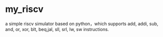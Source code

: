 # my_riscv
a simple riscv simulator based on python，which supports add, addi, sub, and, or, xor, blt, beq,jal, sll, srl, lw, sw instructions.
